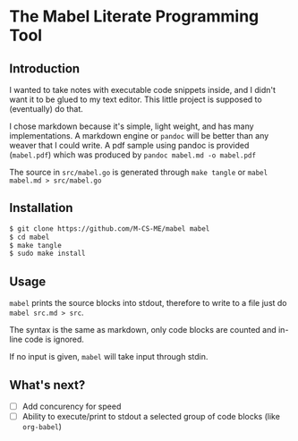 # The Mabel Literate Programming Tool

## Introduction

I wanted to take notes with executable code snippets inside, and I didn't want it to be glued to my text editor. This little project is supposed to (eventually) do that.

I chose markdown because it's simple, light weight, and has many implementations. A markdown engine or `pandoc` will be better than any weaver that I could write. A pdf sample using pandoc is provided (`mabel.pdf`) which was produced by `pandoc mabel.md -o mabel.pdf`

The source in `src/mabel.go` is generated through `make tangle` or `mabel mabel.md > src/mabel.go`

## Installation

```bash
$ git clone https://github.com/M-CS-ME/mabel mabel
$ cd mabel
$ make tangle
$ sudo make install
```

## Usage

`mabel` prints the source blocks into stdout, therefore to write to a file just do `mabel src.md > src`.

The syntax is the same as markdown, only code blocks are counted and in-line code is ignored.

If no input is given, `mabel` will take input through stdin.

## What's next?

- [ ] Add concurency for speed 
- [ ] Ability to execute/print to stdout a selected group of code blocks (like `org-babel`)
